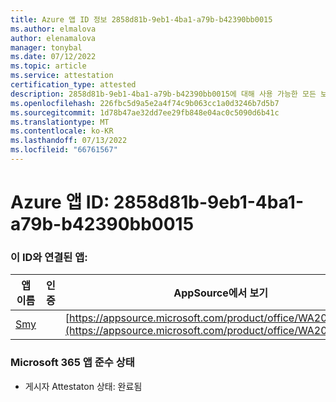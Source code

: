 ```yaml
---
title: Azure 앱 ID 정보 2858d81b-9eb1-4ba1-a79b-b42390bb0015
ms.author: elmalova
author: elenamalova
manager: tonybal
ms.date: 07/12/2022
ms.topic: article
ms.service: attestation
certification_type: attested
description: 2858d81b-9eb1-4ba1-a79b-b42390bb0015에 대해 사용 가능한 모든 보안 및 규정 준수 정보입니다.
ms.openlocfilehash: 226fbc5d9a5e2a4f74c9b063cc1a0d3246b7d5b7
ms.sourcegitcommit: 1d78b47ae32dd7ee29fb848e04ac0c5090d6b41c
ms.translationtype: MT
ms.contentlocale: ko-KR
ms.lasthandoff: 07/13/2022
ms.locfileid: "66761567"
---
```

# <a name="azure-app-id-2858d81b-9eb1-4ba1-a79b-b42390bb0015"></a>Azure 앱 ID: 2858d81b-9eb1-4ba1-a79b-b42390bb0015


### <a name="apps-associated-with-this-id"></a>이 ID와 연결된 앱:
| **앱 이름** | **인증** | **AppSource에서 보기** |
|--------------|---------------|-----------------------|
| [Smy](../forward/WA200004190.md) |  | [https://appsource.microsoft.com/product/office/WA200004190](https://appsource.microsoft.com/product/office/WA200004190) |

### <a name="microsoft-365-app-compliance-status"></a>Microsoft 365 앱 준수 상태
- 게시자 Attestaton 상태: 완료됨
